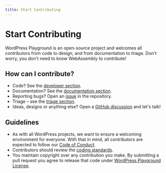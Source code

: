 ```yaml
---
title: Start Contributing
---
```


# Start Contributing

WordPress Playground is an open-source project and welcomes all contributors from code to design, and from documentation to triage. Don't worry, you don't need to know WebAssembly to contribute!

## How can I contribute?

-   Code? See the [developer section](./02-code.md).
-   Documentation? See the [documentation section](./20-documentation.md).
-   Reporting bugs? Open an [issue](https://github.com/WordPress/wordpress-playground/issues/new) in the repository.
-   Triage – see the [triage section](./05-triage.md).
-   Ideas, designs or anything else? Open a [GitHub discussion](https://github.com/WordPress/wordpress-playground/discussions) and let's talk!

## Guidelines

-   As with all WordPress projects, we want to ensure a welcoming environment for everyone. With that in mind, all contributors are expected to follow our [Code of Conduct](https://make.wordpress.org/handbook/community-code-of-conduct/).
-   Contributors should review the [coding standards](./03-coding-standards.md).
-   You maintain copyright over any contribution you make. By submitting a pull request you agree to release that code under [WordPress Playground License](https://github.com/WordPress/wordpress-playground/blob/HEAD/LICENSE).
